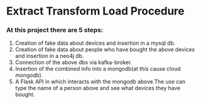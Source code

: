 # Extract Transform Load Procedure

 ### At this project there are 5 steps: 
 1) Creation of fake data about devices and insertion in a mysql db.
 2) Creation of fake data about people who have bought the above devices and insertion in a neo4j db.
 3) Connection of the above dbs via kafka-broker.
 4) Insertion of the combined info into a mongodb(at this cause cloud mongodb).
 5) A Flask API in which interacts with the mongodb above.The use can type the name of a person above and see what devices they have bought.
